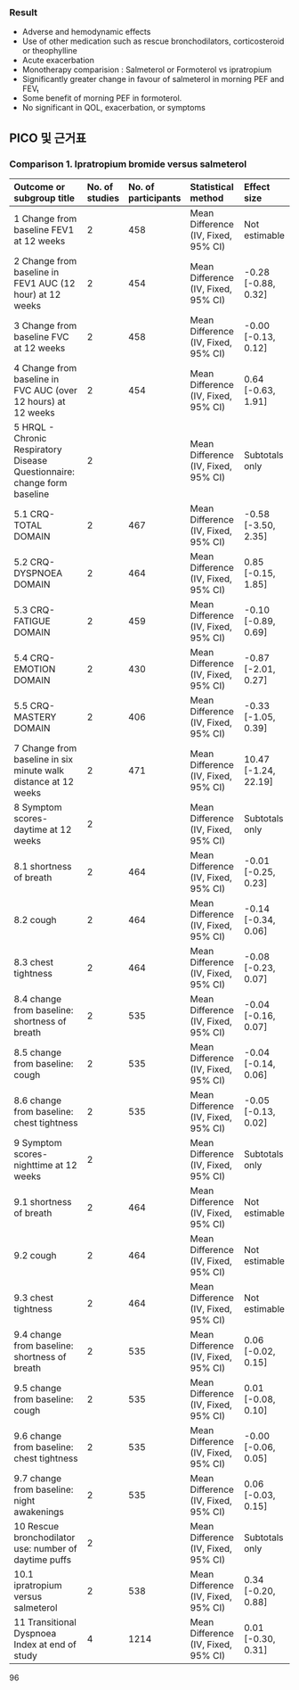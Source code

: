 ### Result
- Adverse and hemodynamic effects
- Use of other medication such as rescue bronchodilators, corticosteroid or theophylline
- Acute exacerbation
- Monotherapy comparision : Salmeterol or Formoterol vs ipratropium
- Significantly greater change in favour of salmeterol in morning PEF and FEV₁
- Some benefit of morning PEF in formoterol.
- No significant in QOL, exacerbation, or symptoms

## PICO 및 근거표

### Comparison 1. Ipratropium bromide versus salmeterol

| Outcome or subgroup title                                     | No. of studies | No. of participants | Statistical method                  | Effect size            |
| :------------------------------------------------------------ | :------------- | :------------------ | :---------------------------------- | :--------------------- |
| 1 Change from baseline FEV1 at 12 weeks                       | 2              | 458                 | Mean Difference (IV, Fixed, 95% CI) | Not estimable          |
| 2 Change from baseline in FEV1 AUC (12 hour) at 12 weeks      | 2              | 454                 | Mean Difference (IV, Fixed, 95% CI) | -0.28 [-0.88, 0.32]    |
| 3 Change from baseline FVC at 12 weeks                        | 2              | 458                 | Mean Difference (IV, Fixed, 95% CI) | -0.00 [-0.13, 0.12]    |
| 4 Change from baseline in FVC AUC (over 12 hours) at 12 weeks | 2              | 454                 | Mean Difference (IV, Fixed, 95% CI) | 0.64 [-0.63, 1.91]     |
| 5 HRQL - Chronic Respiratory Disease Questionnaire: change form baseline | 2              |                     | Mean Difference (IV, Fixed, 95% CI) | Subtotals only         |
| 5.1 CRQ- TOTAL DOMAIN                                         | 2              | 467                 | Mean Difference (IV, Fixed, 95% CI) | -0.58 [-3.50, 2.35]    |
| 5.2 CRQ- DYSPNOEA DOMAIN                                      | 2              | 464                 | Mean Difference (IV, Fixed, 95% CI) | 0.85 [-0.15, 1.85]     |
| 5.3 CRQ- FATIGUE DOMAIN                                       | 2              | 459                 | Mean Difference (IV, Fixed, 95% CI) | -0.10 [-0.89, 0.69]    |
| 5.4 CRQ- EMOTION DOMAIN                                       | 2              | 430                 | Mean Difference (IV, Fixed, 95% CI) | -0.87 [-2.01, 0.27]    |
| 5.5 CRQ- MASTERY DOMAIN                                       | 2              | 406                 | Mean Difference (IV, Fixed, 95% CI) | -0.33 [-1.05, 0.39]    |
| 7 Change from baseline in six minute walk distance at 12 weeks | 2              | 471                 | Mean Difference (IV, Fixed, 95% CI) | 10.47 [-1.24, 22.19]   |
| 8 Symptom scores-daytime at 12 weeks                          | 2              |                     | Mean Difference (IV, Fixed, 95% CI) | Subtotals only         |
| 8.1 shortness of breath                                       | 2              | 464                 | Mean Difference (IV, Fixed, 95% CI) | -0.01 [-0.25, 0.23]    |
| 8.2 cough                                                     | 2              | 464                 | Mean Difference (IV, Fixed, 95% CI) | -0.14 [-0.34, 0.06]    |
| 8.3 chest tightness                                           | 2              | 464                 | Mean Difference (IV, Fixed, 95% CI) | -0.08 [-0.23, 0.07]    |
| 8.4 change from baseline: shortness of breath                 | 2              | 535                 | Mean Difference (IV, Fixed, 95% CI) | -0.04 [-0.16, 0.07]    |
| 8.5 change from baseline: cough                               | 2              | 535                 | Mean Difference (IV, Fixed, 95% CI) | -0.04 [-0.14, 0.06]    |
| 8.6 change from baseline: chest tightness                     | 2              | 535                 | Mean Difference (IV, Fixed, 95% CI) | -0.05 [-0.13, 0.02]    |
| 9 Symptom scores-nighttime at 12 weeks                        | 2              |                     | Mean Difference (IV, Fixed, 95% CI) | Subtotals only         |
| 9.1 shortness of breath                                       | 2              | 464                 | Mean Difference (IV, Fixed, 95% CI) | Not estimable          |
| 9.2 cough                                                     | 2              | 464                 | Mean Difference (IV, Fixed, 95% CI) | Not estimable          |
| 9.3 chest tightness                                           | 2              | 464                 | Mean Difference (IV, Fixed, 95% CI) | Not estimable          |
| 9.4 change from baseline: shortness of breath                 | 2              | 535                 | Mean Difference (IV, Fixed, 95% CI) | 0.06 [-0.02, 0.15]     |
| 9.5 change from baseline: cough                               | 2              | 535                 | Mean Difference (IV, Fixed, 95% CI) | 0.01 [-0.08, 0.10]     |
| 9.6 change from baseline: chest tightness                     | 2              | 535                 | Mean Difference (IV, Fixed, 95% CI) | -0.00 [-0.06, 0.05]    |
| 9.7 change from baseline: night awakenings                    | 2              | 535                 | Mean Difference (IV, Fixed, 95% CI) | 0.06 [-0.03, 0.15]     |
| 10 Rescue bronchodilator use: number of daytime puffs         | 2              |                     | Mean Difference (IV, Fixed, 95% CI) | Subtotals only         |
| 10.1 ipratropium versus salmeterol                            | 2              | 538                 | Mean Difference (IV, Fixed, 95% CI) | 0.34 [-0.20, 0.88]     |
| 11 Transitional Dyspnoea Index at end of study                | 4              | 1214                | Mean Difference (IV, Fixed, 95% CI) | 0.01 [-0.30, 0.31]     |

<PAGE>96